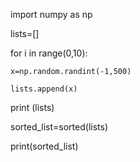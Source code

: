 
import numpy as np

lists=[]

for i in range(0,10):

    x=np.random.randint(-1,500)

    lists.append(x)

print (lists)

sorted_list=sorted(lists)

print(sorted_list)

